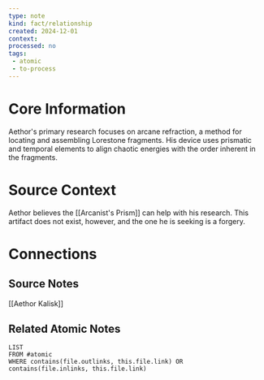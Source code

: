 ```yaml
---
type: note
kind: fact/relationship
created: 2024-12-01
context: 
processed: no
tags:
 - atomic
 - to-process
---
```

# Core Information
Aethor's primary research focuses on arcane refraction, a method for locating and assembling Lorestone fragments. His device uses prismatic and temporal elements to align chaotic energies with the order inherent in the fragments.

# Source Context
Aethor believes the [[Arcanist's Prism]] can help with his research. This artifact does not exist, however, and the one he is seeking is a forgery.

# Connections
## Source Notes
[[Aethor Kalisk]]

## Related Atomic Notes
```dataview
LIST
FROM #atomic
WHERE contains(file.outlinks, this.file.link) OR contains(file.inlinks, this.file.link)
```